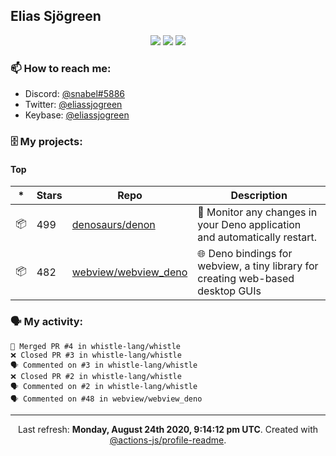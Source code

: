 ## Elias Sjögreen

<p align="center">
  <img src="https://img.shields.io/badge/🎂-dec. 2003-success" />
  <img src="https://img.shields.io/badge/🌎-Stockholm-informational" />
  <img src="https://img.shields.io/badge/👦-He/Him-informational" />
</p>

### 📫 How to reach me:

- Discord: [@snabel#5886](https://discord.com/users/267978757799673866)
- Twitter: [@eliassjogreen](https://twitter.com/eliassjogreen)
- Keybase: [@eliassjogreen](https://keybase.io/eliassjogreen)

### 🗄 My projects:

#### Top
|*|Stars|Repo|Description|
|---|---|---|---|
| 📦 | 499 | [denosaurs/denon](https://github.com/denosaurs/denon) | 👀 Monitor any changes in your Deno application and automatically restart. |
| 📦 | 482 | [webview/webview_deno](https://github.com/webview/webview_deno) | 🌐 Deno bindings for webview, a tiny library for creating web-based desktop GUIs |

### 🗣 My activity:

```
🎉 Merged PR #4 in whistle-lang/whistle
❌ Closed PR #3 in whistle-lang/whistle
🗣 Commented on #3 in whistle-lang/whistle
❌ Closed PR #2 in whistle-lang/whistle
🗣 Commented on #2 in whistle-lang/whistle
🗣 Commented on #48 in webview/webview_deno
```

------------
<p align="center">Last refresh: <b>Monday, August 24th 2020, 9:14:12 pm UTC</b>. Created with <a href=https://github.com/marketplace/actions/profile-readme>@actions-js/profile-readme</a>.</p>
